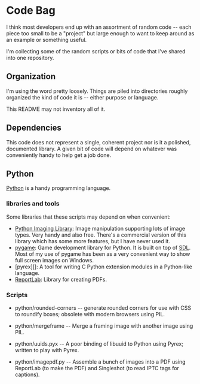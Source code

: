 # Code Bag

I think most developers end up with an assortment of random code -- each piece too small to be a "project" but large enough to want to keep around as an example or something useful.

I'm collecting some of the random scripts or bits of code that I've shared into one repository.

## Organization

I'm using the word pretty loosely.  Things are piled into directories roughly organized the kind of code it is -- either purpose or language.

This README may not inventory all of it.

## Dependencies

This code does not represent a single, coherent project nor is it a polished, documented library.  A given bit of code will depend on whatever was conveniently handy to help get a job done.

## Python

[Python][] is a handy programming language.

### libraries and tools

Some libraries that these scripts may depend on when convenient:

   - [Python Imaging Library][PIL]: Image manipulation supporting lots of image types.  Very handy and also free.  There's a commercial version of this library which has some more features, but I have never used it.
   - [pygame][]: Game development library for Python.  It is built on top of [SDL][].  Most of my use of pygame has been as a very convenient way to show full screen images on Windows.
   - [pyrex][]: A tool for writing C Python extension modules in a Python-like language.
   - [ReportLab][]: Library for creating PDFs.


### Scripts

   - python/rounded-corners -- generate rounded corners for use with CSS to roundify boxes; obsolete with modern browsers using PIL.

   - python/mergeframe -- Merge a framing image with another image using PIL.

   - python/uuids.pyx -- A poor binding of libuuid to Python using Pyrex; written to play with Pyrex.

   - python/imagepdf.py -- Assemble a bunch of images into a PDF using ReportLab (to make the PDF) and Singleshot (to read IPTC tags for captions).

[Python]: http://www.python.org/
[PIL]: http://www.pythonware.com/products/pil/
[pygame]: http://www.pygame.org/
[SDL]: http://www.libsdl.org/
[pygrex]: http://www.cosc.canterbury.ac.nz/~greg/python/Pyrex/
[reportlab]: http://www.reportlab.org/
